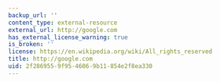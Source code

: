```yaml
---
backup_url: ''
content_type: external-resource
external_url: http://google.com
has_external_license_warning: true
is_broken: ''
license: https://en.wikipedia.org/wiki/All_rights_reserved
title: http://google.com
uid: 2f286955-9f95-4606-9b11-854e2f8ea330
---
```


